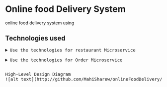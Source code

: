 # Online food Delivery System 
online food delivery system using 
## Technologies used
<pre>
<details><summary>Use the technologies for restaurant Microservice</summary>
<p>
 * Java Persistence Query Language (JPQL)
 * Used fetch type Lazy which lazy and fetching strategy subselect SUBSELECT
(between restaurant entity, food menu entity )
 * Aspect-oriented programming for each rest call (@before and @AfterReturning,
 * logging aspect on file, rest, service and Dao package )
 * Messaging AMQP and Rabbitmq
 * Spring Rest Global exception handling (@ContollerAdvice)
 * Hibernate Validator
 * Jackson (data binding passed data that Rest Controller to Java POJO )
</p>
</details>
<details><summary>Use the technologies for Order Microservice</summary>
<p>
* Email
* Java Persistence Query Language (JPQL)
* Used fetch type Lazy which lazy and fetching strategy subselect SUBSELECT (
restaurant entity, food menu entity )
* Aspect-oriented programming for each rest call (@before and @AfterReturning,
logging aspect on file, rest, service and Dao package )
* Messaging AMQP and Rabbitmq
* Spring Rest Global exception handling (@ContollerAdvice)
* Hibernate Validator
* Jackson (data binding passed data that Rest Controller to Java POJO )
* Email
</p>
</details>
<pre>
High-Level Design Diagram
![alt text](http://github.com/MahiSharew/onlineFoodDelivery/img/High-LevelDesignDiagram.png)
